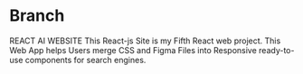 # Branch
REACT AI WEBSITE
This React-js Site is my Fifth React web project.
This Web App helps Users merge CSS and Figma Files into Responsive ready-to-use components for search engines.
